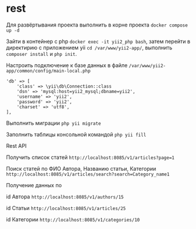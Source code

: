 # rest

Для развёртывания проекта выполнить в корне проекта `docker compose up -d`

Зайти в контейнер с php `docker exec -it yii2_php bash`, затем перейти в директирию с приложением yii `cd /var/www/yii2-app/`,
выполнить `composer install` и `php init`.

Настроить подключение к базе данных в файле `/var/www/yii2-app/common/config/main-local.php`
```
'db' => [
    'class' => \yii\db\Connection::class
    'dsn' => 'mysql:host=yii2_mysql;dbname=yii2',
    'username' => 'yii2',
    'password' => 'yii2',
    'charset' => 'utf8',
],
```

Выполнить миграции `php yii migrate`

Заполнить таблицы консольной командой `php yii fill`

Rest API

Получить список статей `http://localhost:8085/v1/articles?page=1`

Поиск статей по ФИО Автора, Названию статьи, Категории `http://localhost:8085/v1/articles/search?search=Category_name1`

Получение данных по

id Автора `http://localhost:8085/v1/authors/15`

id Статьи `http://localhost:8085/v1/articles/25`

id Категории `http://localhost:8085/v1/categories/10`

